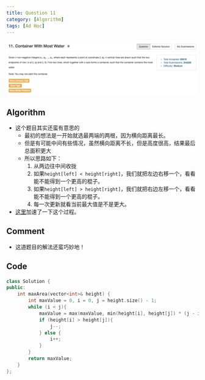 ```yaml
---
title: Question 11
category: [Algorithm]
tags: [Ad Hoc]
---
```


![Description](../Assets/Figure/question11.png)

## Algorithm 

- 这个题目其实还蛮有意思的
    - 最初的想法是一开始就选最两端的两根，因为横向距离最长。
    - 但是有可能中间有些情况，虽然横向距离不长，但是高度很高，结果最后总面积更大
    - 所以思路如下：
        1. 从两边往中间收拢
        2. 如果`height[left] < height[right]`，我们就把左边右移一个，看看能不能得到一个更高的棍子。
        3. 如果`height[left] > height[right]`，我们就把右边左移一个，看看能不能得到一个更高的棍子。
        4. 每一次更新就看当前最大值是不是更大。
- [这里](https://discuss.leetcode.com/topic/16754/simple-and-fast-c-c-with-explanation)加速了一下这个过程。

## Comment

- 这道题目的解法还蛮巧妙地！

## Code


```C++
class Solution {
public:
    int maxArea(vector<int>& height) {
        int maxValue = 0, i = 0, j = height.size() - 1;
        while (i < j){
            maxValue = max(maxValue, min(height[i], height[j]) * (j - i));
            if (height[i] > height[j]){
                j--;
            } else {
                i++;
            }
        }
        return maxValue;
    }
};
```